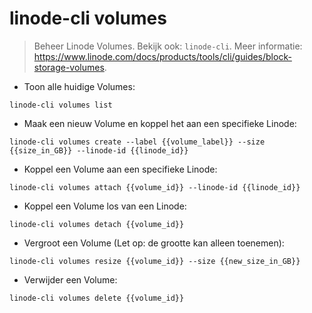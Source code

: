 # linode-cli volumes

> Beheer Linode Volumes.
> Bekijk ook: `linode-cli`.
> Meer informatie: <https://www.linode.com/docs/products/tools/cli/guides/block-storage-volumes>.

- Toon alle huidige Volumes:

`linode-cli volumes list`

- Maak een nieuw Volume en koppel het aan een specifieke Linode:

`linode-cli volumes create --label {{volume_label}} --size {{size_in_GB}} --linode-id {{linode_id}}`

- Koppel een Volume aan een specifieke Linode:

`linode-cli volumes attach {{volume_id}} --linode-id {{linode_id}}`

- Koppel een Volume los van een Linode:

`linode-cli volumes detach {{volume_id}}`

- Vergroot een Volume (Let op: de grootte kan alleen toenemen):

`linode-cli volumes resize {{volume_id}} --size {{new_size_in_GB}}`

- Verwijder een Volume:

`linode-cli volumes delete {{volume_id}}`
